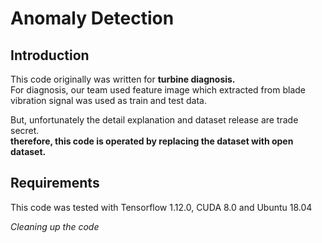 # Anomaly Detection
<!-- BVMS anomaly detection with AE and/or VAE  
Clearning up the code   -->

## Introduction
This code originally was written for **turbine diagnosis.**   
For diagnosis, our team used feature image which extracted from blade vibration signal was used as train and test data.  

But, unfortunately the detail explanation and dataset release are trade secret.  
**therefore, this code is operated by replacing the dataset with open dataset.**

## Requirements
This code was tested with Tensorflow 1.12.0, CUDA 8.0 and Ubuntu 18.04

*Cleaning up the code*